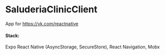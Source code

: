 # SaluderiaClinicClient
App for https://vk.com/reactnative
#### Stack:
Expo React Native (AsyncStorage, SecureStore), React Navigation, Mobx
